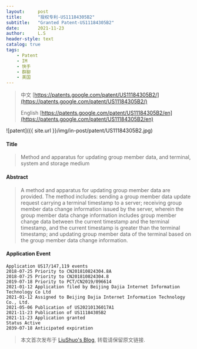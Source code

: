 ```yaml
---
layout:     post
title:      "授权专利-US11184305B2"
subtitle:   "Granted Patent-US11184305B2"
date:       2021-11-23
author:     L.S
header-style: text
catalog: true
tags:
    - Patent
    - IM
    - 快手
    - 群聊
    - 美国
---
```

> 中文 [https://patents.google.com/patent/US11184305B2/](https://patents.google.com/patent/US11184305B2/)
>
> English [https://patents.google.com/patent/US11184305B2/en](https://patents.google.com/patent/US11184305B2/en)

![patent]({{ site.url }}/img/in-post/patent/US11184305B2.jpg)

#### Title
> Method and apparatus for updating group member data, and terminal, system and storage medium









#### Abstract
> A method and apparatus for updating group member data are provided. The method includes: sending a group member data update request carrying a terminal timestamp to a server; receiving group member data change information issued by the server, wherein the group member data change information includes group member change data between the current timestamp and the terminal timestamp, and the current timestamp is greater than the terminal timestamp; and updating group member data of the terminal based on the group member data change information.









#### Application Event
```
Application US17/147,119 events 
2018-07-25 Priority to CN201810824304.8A
2018-07-25 Priority to CN201810824304.8
2019-07-18 Priority to PCT/CN2019/096614
2021-01-12 Application filed by Beijing Dajia Internet Information Technology Co Ltd
2021-01-12 Assigned to Beijing Dajia Internet Information Technology Co., Ltd.
2021-05-06 Publication of US20210136017A1
2021-11-23 Publication of US11184305B2
2021-11-23 Application granted
Status Active
2039-07-18 Anticipated expiration
```
> 本文首次发布于 [LiuShuo's Blog](https://liushuo.me), 
转载请保留原文链接.
